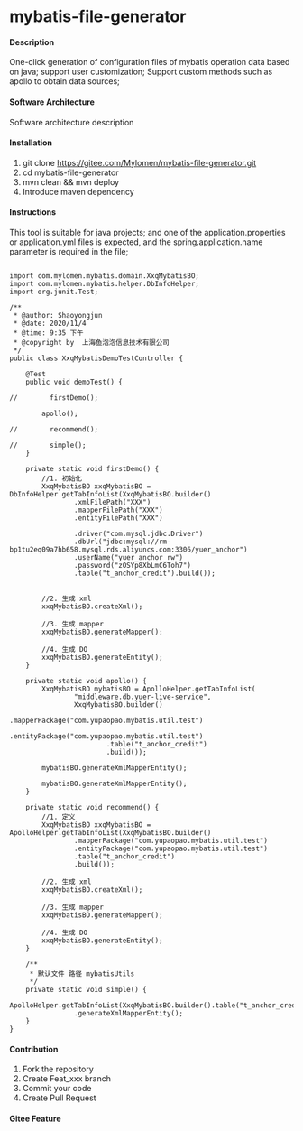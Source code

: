 # mybatis-file-generator

#### Description
One-click generation of configuration files of mybatis operation data based on java; 
support user customization;
Support custom methods such as apollo to obtain data sources;

#### Software Architecture
Software architecture description

#### Installation

1.  git clone https://gitee.com/Mylomen/mybatis-file-generator.git
2.  cd  mybatis-file-generator
3.  mvn clean && mvn deploy
4.  Introduce maven dependency

#### Instructions
This tool is suitable for java projects; and one of the application.properties or application.yml files is expected, and the spring.application.name parameter is required in the file;
```aidl

import com.mylomen.mybatis.domain.XxqMybatisBO;
import com.mylomen.mybatis.helper.DbInfoHelper;
import org.junit.Test;

/**
 * @author: Shaoyongjun
 * @date: 2020/11/4
 * @time: 9:35 下午
 * @copyright by  上海鱼泡泡信息技术有限公司
 */
public class XxqMybatisDemoTestController {

    @Test
    public void demoTest() {

//        firstDemo();

        apollo();

//        recommend();

//        simple();
    }

    private static void firstDemo() {
        //1. 初始化
        XxqMybatisBO xxqMybatisBO = DbInfoHelper.getTabInfoList(XxqMybatisBO.builder()
                .xmlFilePath("XXX")
                .mapperFilePath("XXX")
                .entityFilePath("XXX")

                .driver("com.mysql.jdbc.Driver")
                .dbUrl("jdbc:mysql://rm-bp1tu2eq09a7hb658.mysql.rds.aliyuncs.com:3306/yuer_anchor")
                .userName("yuer_anchor_rw")
                .password("zOSYp8XbLmC6Toh7")
                .table("t_anchor_credit").build());


        //2. 生成 xml
        xxqMybatisBO.createXml();

        //3. 生成 mapper
        xxqMybatisBO.generateMapper();

        //4. 生成 DO
        xxqMybatisBO.generateEntity();
    }

    private static void apollo() {
        XxqMybatisBO mybatisBO = ApolloHelper.getTabInfoList(
                "middleware.db.yuer-live-service",
                XxqMybatisBO.builder()
                        .mapperPackage("com.yupaopao.mybatis.util.test")
                        .entityPackage("com.yupaopao.mybatis.util.test")
                        .table("t_anchor_credit")
                        .build());

        mybatisBO.generateXmlMapperEntity();

        mybatisBO.generateXmlMapperEntity();
    }

    private static void recommend() {
        //1. 定义
        XxqMybatisBO xxqMybatisBO = ApolloHelper.getTabInfoList(XxqMybatisBO.builder()
                .mapperPackage("com.yupaopao.mybatis.util.test")
                .entityPackage("com.yupaopao.mybatis.util.test")
                .table("t_anchor_credit")
                .build());

        //2. 生成 xml
        xxqMybatisBO.createXml();

        //3. 生成 mapper
        xxqMybatisBO.generateMapper();

        //4. 生成 DO
        xxqMybatisBO.generateEntity();
    }

    /**
     * 默认文件 路径 mybatisUtils
     */
    private static void simple() {
        ApolloHelper.getTabInfoList(XxqMybatisBO.builder().table("t_anchor_credit").build())
                .generateXmlMapperEntity();
    }
}

```

#### Contribution

1.  Fork the repository
2.  Create Feat_xxx branch
3.  Commit your code
4.  Create Pull Request


#### Gitee Feature